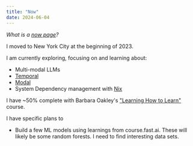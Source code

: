 ```yaml
---
title: "Now"
date: 2024-06-04
---
```


_What is a [now page](https://nownownow.com/about)?_

I moved to New York City at the beginning of 2023.

I am currently exploring, focusing on and learning about:

- Multi-modal LLMs
- [Temporal](https://temporal.io/)
- [Modal](https://modal.com/)
- System Dependency management with [Nix](https://nixos.org/)

I have ~50% complete with Barbara Oakley's ["Learning How to Learn"](https://www.coursera.org/learn/learning-how-to-learn/) course.

I have specific plans to

- Build a few ML models using learnings from course.fast.ai. These will likely be some random forests. I need to find interesting data sets.
